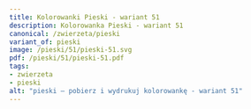 ```yaml
---
title: Kolorowanki Pieski - wariant 51
description: Kolorowanka Pieski - wariant 51
canonical: /zwierzeta/pieski
variant_of: pieski
image: /pieski/51/pieski-51.svg
pdf: /pieski/51/pieski-51.pdf
tags:
- zwierzeta
- pieski
alt: "pieski – pobierz i wydrukuj kolorowankę - wariant 51"
---
```

